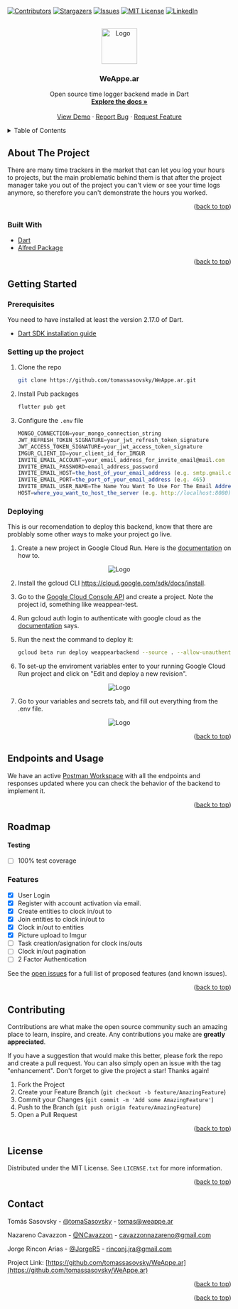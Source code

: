 <div id="top"></div>
<!--
*** Thanks for checking out the Best-README-Template. If you have a suggestion
*** that would make this better, please fork the repo and create a pull request
*** or simply open an issue with the tag "enhancement".
*** Don't forget to give the project a star!
*** Thanks again! Now go create something AMAZING! :D
-->



<!-- PROJECT SHIELDS -->
<!--
*** I'm using markdown "reference style" links for readability.
*** Reference links are enclosed in brackets [ ] instead of parentheses ( ).
*** See the bottom of this document for the declaration of the reference variables
*** for contributors-url, forks-url, etc. This is an optional, concise syntax you may use.
*** https://www.markdownguide.org/basic-syntax/#reference-style-links
-->
[![Contributors][contributors-shield]][contributors-url]
[![Stargazers][stars-shield]][stars-url]
[![Issues][issues-shield]][issues-url]
[![MIT License][license-shield]][license-url]
[![LinkedIn][linkedin-shield]][linkedin-url]
<!--[![Forks][forks-shield]][forks-url]-->



<!-- PROJECT LOGO -->
<br />
<div align="center">
  <a href="https://github.com/github_username/repo_name">
    <img src="https://media-exp1.licdn.com/dms/image/C4E0BAQF8LB_Jg4aj8A/company-logo_200_200/0/1650577795934?e=1662595200&v=beta&t=VJvmARSVtQG58kKrfExyJkhwBhugG_Wmjncr0dI8-Yo" alt="Logo" width="80" height="80">
  </a>

<h3 align="center">WeAppe.ar</h3>

  <p align="center">
    Open source time logger backend made in Dart
    <br />
    <a href="https://github.com/github_username/repo_name"><strong>Explore the docs »</strong></a>
    <br />
    <br />
    <a href="https://github.com/github_username/repo_name">View Demo</a>
    ·
    <a href="https://github.com/tomassasovsky/WeAppe.ar/issues">Report Bug</a>
    ·
    <a href="https://github.com/tomassasovsky/WeAppe.ar/issues">Request Feature</a>
  </p>
</div>



<!-- TABLE OF CONTENTS -->
<details>
  <summary>Table of Contents</summary>
  <ol>
    <li>
      <a href="#about-the-project">About The Project</a>
      <ul>
        <li><a href="#built-with">Built With</a></li>
      </ul>
    </li>
    <li>
      <a href="#getting-started">Getting Started</a>
      <ul>
        <li><a href="#prerequisites">Prerequisites</a></li>
        <li><a href="#setting-up-the-project">Setting up the project</a></li>
        <li><a href="#deploying">Deploying</a></li>
      </ul>
    </li>
    <li><a href="#roadmap">Roadmap</a></li>
    <li><a href="#contributing">Contributing</a></li>
    <li><a href="#license">License</a></li>
    <li><a href="#contact">Contact</a></li>
  </ol>
</details>



<!-- ABOUT THE PROJECT -->
## About The Project

<!-- [![Product Name Screen Shot][product-screenshot]](https://example.com)-->

There are many time trackers in the market that can let you log your hours to projects, but the main problematic behind them is that after the project manager take you out of the project you can't view or see your time logs anymore, so therefore you can't demonstrate the hours you worked.

<p align="right">(<a href="#top">back to top</a>)</p>



### Built With

* [Dart](https://dart.dev/)
* [Alfred Package](https://pub.dev/packages/alfred)

<p align="right">(<a href="#top">back to top</a>)</p>



<!-- GETTING STARTED -->
## Getting Started

### Prerequisites

You need to have installed at least the version 2.17.0 of Dart.
* [Dart SDK installation guide](https://dart.dev/get-dart)

### Setting up the project

1. Clone the repo
   ```sh
   git clone https://github.com/tomassasovsky/WeAppe.ar.git
   ```
3. Install Pub packages
   ```sh
   flutter pub get
   ```
4. Configure the `.env` file
   ```js
   MONGO_CONNECTION=your_mongo_connection_string
   JWT_REFRESH_TOKEN_SIGNATURE=your_jwt_refresh_token_signature
   JWT_ACCESS_TOKEN_SIGNATURE=your_jwt_access_token_signature
   IMGUR_CLIENT_ID=your_client_id_for_IMGUR
   INVITE_EMAIL_ACCOUNT=your_email_address_for_invite_email@mail.com
   INVITE_EMAIL_PASSWORD=email_address_password
   INVITE_EMAIL_HOST=the_host_of_your_email_address (e.g. smtp.gmail.com)
   INVITE_EMAIL_PORT=the_port_of_your_email_address (e.g. 465)
   INVITE_EMAIL_USER_NAME=The Name You Want To Use For The Email Address (e.g. Alfred Server)
   HOST=where_you_want_to_host_the_server (e.g. http://localhost:8080)
   ```


### Deploying
This is our recomendation to deploy this backend, know that there are problably some other ways to make your project go live.
1. Create a new project in Google Cloud Run. Here is the [documentation](https://cloud.google.com/appengine/docs/standard/nodejs/building-app/creating-project) on how to.

<div align="center">
<img src="https://i.imgur.com/xgrsBJf.png" alt="Logo">
</div>

2. Install the gcloud CLI https://cloud.google.com/sdk/docs/install.

3. Go to the [Google Cloud Console API](https://console.cloud.google.com/projectselector2/home/dashboard) and create a project. Note the project id, something like weappear-test.

4. Run gcloud auth login to authenticate with google cloud as the [documentation](https://cloud.google.com/sdk/gcloud/reference/auth/login) says.

5. Run the next the command to deploy it:
    ```sh
   gcloud beta run deploy weappearbackend --source . --allow-unauthenticated --project=[PROJECT_ID, in this case, weappear-test]
   ```

6. To set-up the enviroment variables enter to your running Google Cloud Run project and click on "Edit and deploy a new revision".
<div align="center">
<img src="https://i.imgur.com/JAo0F8l.png" alt="Logo">
</div>

7. Go to your variables and secrets tab, and fill out everything from the .env file.
<div align="center">
<img src="https://i.imgur.com/sQM7SaS.png" alt="Logo">
</div>
<p align="right">(<a href="#top">back to top</a>)</p>

## Endpoints and Usage
We have an active [Postman Workspace](https://documenter.getpostman.com/view/14403011/UVJfhuvf) with all the endpoints and responses updated where you can check the behavior of the backend to implement it.
<p align="right">(<a href="#top">back to top</a>)</p>


<!-- ROADMAP -->
## Roadmap

#### Testing

- [ ] 100% test coverage

### Features

- [X] User Login
- [X] Register with account activation via email.
- [X] Create entities to clock in/out to
- [X] Join entities to clock in/out to
- [X] Clock in/out to entities
- [X] Picture upload to Imgur
- [ ] Task creation/asignation for clock ins/outs
- [ ] Clock in/out pagination
- [ ] 2 Factor Authentication

See the [open issues](https://github.com/tomassasovsky/WeAppe.ar/issues) for a full list of proposed features (and known issues).

<p align="right">(<a href="#top">back to top</a>)</p>



<!-- CONTRIBUTING -->
## Contributing

Contributions are what make the open source community such an amazing place to learn, inspire, and create. Any contributions you make are **greatly appreciated**.

If you have a suggestion that would make this better, please fork the repo and create a pull request. You can also simply open an issue with the tag "enhancement".
Don't forget to give the project a star! Thanks again!

1. Fork the Project
2. Create your Feature Branch (`git checkout -b feature/AmazingFeature`)
3. Commit your Changes (`git commit -m 'Add some AmazingFeature'`)
4. Push to the Branch (`git push origin feature/AmazingFeature`)
5. Open a Pull Request

<p align="right">(<a href="#top">back to top</a>)</p>



<!-- LICENSE -->
## License

Distributed under the MIT License. See `LICENSE.txt` for more information.

<p align="right">(<a href="#top">back to top</a>)</p>



<!-- CONTACT -->
## Contact

Tomás Sasovsky - [@tomaSasovsky](https://twitter.com/tomaSasovsky) - tomas@weappe.ar

Nazareno Cavazzon - [@NCavazzon](https://twitter.com/NCavazzon) - cavazzonnazareno@gmail.com

Jorge Rincon Arias - [@JorgeR5](https://twitter.com/JorgeR5) - rinconj.jra@gmail.com

Project Link: [https://github.com/tomassasovsky/WeAppe.ar](https://github.com/tomassasovsky/WeAppe.ar)

<p align="right">(<a href="#top">back to top</a>)</p>




<p align="right">(<a href="#top">back to top</a>)</p>



<!-- MARKDOWN LINKS & IMAGES -->
<!-- https://www.markdownguide.org/basic-syntax/#reference-style-links -->
[contributors-shield]: https://img.shields.io/github/contributors/tomassasovsky/WeAppe.ar.svg?style=for-the-badge
[contributors-url]: https://github.com/tomassasovsky/WeAppe.ar/graphs/contributors
[forks-shield]: https://img.shields.io/github/forks/tomassasovsky/WeAppe.ar/.svg?style=for-the-badge
[forks-url]: https://github.com/tomassasovsky/WeAppe.ar/network/members
[stars-shield]: https://img.shields.io/github/stars/tomassasovsky/WeAppe.ar.svg?style=for-the-badge
[stars-url]: https://github.com/tomassasovsky/WeAppe.ar/stargazers
[issues-shield]: https://img.shields.io/github/issues/tomassasovsky/WeAppe.ar.svg?style=for-the-badge
[issues-url]: https://github.com/gtomassasovsky/WeAppe.ar/issues
[license-shield]: https://img.shields.io/github/license/tomassasovsky/WeAppe.ar.svg?style=for-the-badge
[license-url]: https://github.com/tomassasovsky/WeAppe.ar/blob/master/LICENSE.txt
[linkedin-shield]: https://img.shields.io/badge/-LinkedIn-black.svg?style=for-the-badge&logo=linkedin&colorB=555
[linkedin-url]: https://linkedin.com/company/weappear
[product-screenshot]: images/screenshot.png